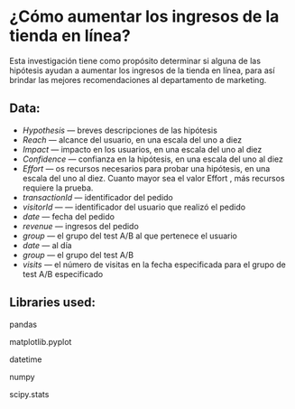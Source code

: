 # ¿Cómo aumentar los ingresos de la tienda en línea? 
Esta investigación tiene como propósito determinar si alguna de las hipótesis ayudan a aumentar los ingresos de la tienda en línea, para así brindar las mejores recomendaciones al departamento de marketing.

## Data:

- *Hypothesis* — breves descripciones de las hipótesis
- *Reach* — alcance del usuario, en una escala del uno a diez
- *Impact* — impacto en los usuarios, en una escala del uno al diez
- *Confidence* — confianza en la hipótesis, en una escala del uno al diez
- *Effort* — os recursos necesarios para probar una hipótesis, en una escala del uno al diez. Cuanto mayor sea el valor Effort , más recursos requiere la prueba.
- *transactionId* — identificador del pedido
- *visitorId* — — identificador del usuario que realizó el pedido
- *date* — fecha del pedido
- *revenue* — ingresos del pedido
- *group* — el grupo del test A/B al que pertenece el usuario
- *date* — al día
- *group* — el grupo del test A/B
- *visits* — el número de visitas en la fecha especificada para el grupo de test A/B especificado

## Libraries used:

pandas

matplotlib.pyplot

datetime 

numpy 

scipy.stats 
